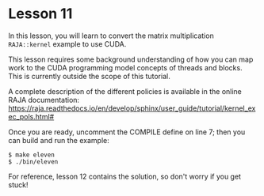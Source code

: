 # Lesson 11

In this lesson, you will learn to convert the matrix multiplication
`RAJA::kernel` example to use CUDA.

This lesson requires some background understanding of how you can map work to
the CUDA programming model concepts of threads and blocks. This is currently
outside the scope of this tutorial.

A complete description of the different policies is available in the online RAJA
documentation:
https://raja.readthedocs.io/en/develop/sphinx/user_guide/tutorial/kernel_exec_pols.html#

Once you are ready, uncomment the COMPILE define on line 7; then you can build and run the example:

```
$ make eleven
$ ./bin/eleven
```

For reference, lesson 12 contains the solution, so don't worry if you get stuck!

